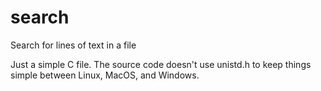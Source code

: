 # search

Search for lines of text in a file

Just a simple C file. The source code doesn't use unistd.h to keep things simple between Linux, MacOS, and Windows.
